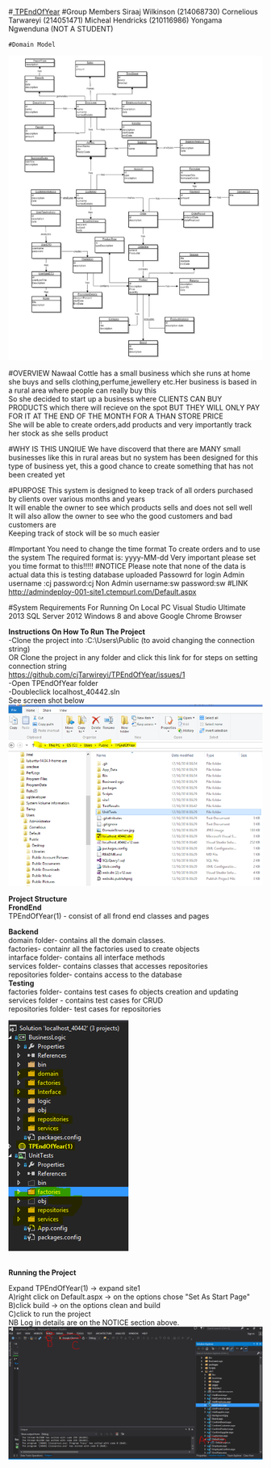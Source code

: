 ﻿#<u> TPEndOfYear</u>
#Group Members
	Siraaj Wilkinson (214068730)
	Cornelious Tarwareyi (214051471)
	Micheal Hendricks (210116986)
	Yongama Ngwenduna (NOT A STUDENT)
	
	#Domain Model

<img src="https://github.com/cjTarwireyi/TPEndOfYear/blob/master/DomainStructure.jpg"/> 


#OVERVIEW 
Nawaal Cottle has a small business which she runs at home she buys and sells clothing,perfume,jewellery etc.Her business is based in a rural area where people can really buy this<br/>
So she decided to start up a business where CLIENTS CAN BUY PRODUCTS which there will recieve on the spot BUT THEY WILL ONLY PAY FOR IT AT THE END OF THE MONTH FOR A THAN STORE PRICE<br/>
She will be able to create orders,add products and very importantly track her stock as she sells product<br/>

#WHY IS THIS UNQIUE
We have discoverd that there are MANY small businesses like this in rural areas but no system has been designed for this type of business yet, this a good chance to create something that has not been created yet<br>

#PURPOSE
This system is designed to keep track of all orders purchased by clients over various months and years<br/>
It will enable the owner to see which products sells and does not sell well<br/>
It will also allow the owner to see who the good customers and bad customers are<br/>
Keeping track of stock will be so much easier<br/>


#Important
	You need to change the time format
	To create orders and to use the system
	The required format is: yyyy-MM-dd
	Very important please set you time format to this!!!!!
#NOTICE
	Please note that none of the data is actual data this is testing database uploaded
	Passowrd for login
	Admin
		username :cj   password:cj
	Non Admin
		username:sw password:sw
#LINK
	http://admindeploy-001-site1.ctempurl.com/Default.aspx
		
#System Requirements For Running On Local PC
      Visual Studio Ultimate 2013
      SQL Server 2012 
      Windows 8 and above
      Google Chrome Browser
      <p>
      <b>Instructions On How To Run The Project</b><br/>
  -Clone the project into :C:\Users\Public (to avoid changing the connection string)<br/>
  OR Clone the project in any folder and click this link for for steps on setting connection string<br/>https://github.com/cjTarwireyi/TPEndOfYear/issues/1<br/>
  -Open TPEndOfYear folder  <br/>
  -Doubleclick localhost_40442.sln<br/>
  See screen shot below
  <img src="https://github.com/cjTarwireyi/TPEndOfYear/blob/master/cloning project.PNG"/><br/></p>
<b>Project Structure</b><br/>
   <b>FrondEnd</b><br/>
  TPEndOfYear(1) - consist of all frond end classes and pages
  
  <b>Backend</b><br/>
  domain folder- contains all the domain classes.<br/>
  factories- containr all the factories used to create objects<br/>
  intarface folder- contains all interface methods<br/>
  services folder- contains classes that accesses repositories<br/>
  repositories folder- contains access to the database<br/>
  <b>Testing</b><br/>
  factories folder- contains test cases fo objects creation and updating<br/>
  services folder - contains test cases for CRUD<br/>
  repositories folder- test cases for repositories<br/>
 
   
 <img src="https://github.com/cjTarwireyi/TPEndOfYear/blob/master/projectStructure.PNG"/>
 
<br/><b> Running the Project</b>
  
Expand TPEndOfYear(1) -> expand site1<br/>
A)right click on Default.aspx -> on the options chose "Set As Start Page"
<br/>B)click build -> on the options clean and build<br/>
C)click to run the project
<br/>NB Log in details are on the NOTICE section above.
<img src="https://github.com/cjTarwireyi/TPEndOfYear/blob/master/runLocal.PNG"/> 
